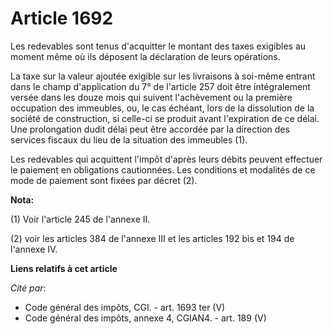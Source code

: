 # Article 1692

Les redevables sont tenus d'acquitter le montant des taxes exigibles au moment même où ils déposent la déclaration de leurs
opérations.

La taxe sur la valeur ajoutée exigible sur les livraisons à soi-même entrant dans le champ d'application du 7° de l'article
257 doit être intégralement versée dans les douze mois qui suivent l'achèvement ou la première occupation des immeubles, ou,
le cas échéant, lors de la dissolution de la société de construction, si celle-ci se produit avant l'expiration de ce délai.
Une prolongation dudit délai peut être accordée par la direction des services fiscaux du lieu de la situation des immeubles
(1).

Les redevables qui acquittent l'impôt d'après leurs débits peuvent effectuer le paiement en obligations cautionnées. Les
conditions et modalités de ce mode de paiement sont fixées par décret (2).

**Nota:**

(1) Voir l'article 245 de l'annexe II.

(2) voir les articles 384 de l'annexe III et les articles 192 bis et 194 de l'annexe IV.

**Liens relatifs à cet article**

_Cité par_:

  - Code général des impôts, CGI. - art. 1693 ter (V)
  - Code général des impôts, annexe 4, CGIAN4. - art. 189 (V)
